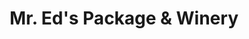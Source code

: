 ---
title: "Mr. Ed's Package & Winery"
url: /donalsonville/mr-eds-package-und-winery/
shop: Spirituosen
---
